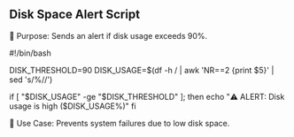 ## Disk Space Alert Script

🔹 Purpose: Sends an alert if disk usage exceeds 90%.

#!/bin/bash

DISK_THRESHOLD=90
DISK_USAGE=$(df -h / | awk 'NR==2 {print $5}' | sed 's/%//')

if [ "$DISK_USAGE" -ge "$DISK_THRESHOLD" ]; then
 echo "⚠️ ALERT: Disk usage is high ($DISK_USAGE%)"
fi

📌 Use Case: Prevents system failures due to low disk space.